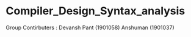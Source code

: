 # Compiler_Design_Syntax_analysis
Group Contirbuters : 
Devansh Pant (1901058)
Anshuman     (1901037)
